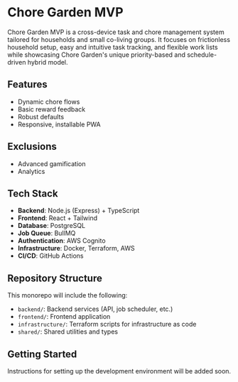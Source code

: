 # Chore Garden MVP

Chore Garden MVP is a cross-device task and chore management system tailored for households and small co-living groups. It focuses on frictionless household setup, easy and intuitive task tracking, and flexible work lists while showcasing Chore Garden's unique priority-based and schedule-driven hybrid model.

## Features
- Dynamic chore flows
- Basic reward feedback
- Robust defaults
- Responsive, installable PWA

## Exclusions
- Advanced gamification
- Analytics

## Tech Stack
- **Backend**: Node.js (Express) + TypeScript
- **Frontend**: React + Tailwind
- **Database**: PostgreSQL
- **Job Queue**: BullMQ
- **Authentication**: AWS Cognito
- **Infrastructure**: Docker, Terraform, AWS
- **CI/CD**: GitHub Actions

## Repository Structure
This monorepo will include the following:
- `backend/`: Backend services (API, job scheduler, etc.)
- `frontend/`: Frontend application
- `infrastructure/`: Terraform scripts for infrastructure as code
- `shared/`: Shared utilities and types

## Getting Started
Instructions for setting up the development environment will be added soon.
